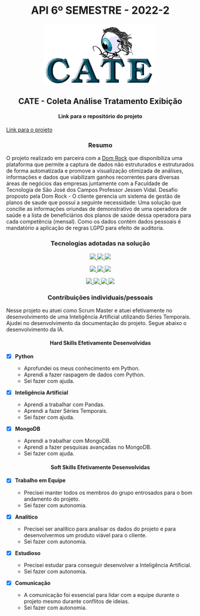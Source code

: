 <h1 align="center">API 6º SEMESTRE - 2022-2</h1>

<p align="center"> <img src="imagens/logofinal.png" alt="CATE - Coleta Análise Tratamento Exibição" class="center" width=300/> </p>

<h2 align="center">
CATE - Coleta Análise Tratamento Exibição
</h2>

<h4 align="center">
Link para o repositório do projeto
</h4>

[Link para o projeto](https://github.com/API-6-SEMESTRE/Documentacao)

<h3 align="center">
Resumo
</h3>

O projeto realizado em parceira com a [Dom Rock](https://www.domrock.net/) que disponibiliza uma plataforma que permite a captura de dados não estruturados e estruturados de forma automatizada e promove a visualização otimizada de análises, informações e dados que viabilizam ganhos recorrentes para diversas áreas de negócios das empresas juntamente com a Faculdade de Tecnologia de São José dos Campos Professor Jessen Vidal. Desafio proposto pela Dom Rock - O cliente gerencia um sistema de gestão de planos de saude que possui a seguinte necessidade: Uma solução que concilie as informações oriundas de demonstrativo de uma operadora de saúde e a lista de beneficiários dos planos de saúde dessa operadora para cada competência (mensal). Como os dados contém dados pessoais é mandatório a aplicação de regras LGPD para efeito de auditoria.

<h3 align="center">Tecnologias adotadas na solução</h3>

<p align="center">
 <a href="https://www.mongodb.com/">
  <img src="https://img.shields.io/static/v1?label=MongoDB&message=Banco de Dados NoSQL&color=47A248&style=for-the-badge&logo=mongodb"/>
 </a>
 <a href="https://www.mysql.com/">
  <img src="https://img.shields.io/static/v1?label=MySQL&message=Banco de Dados Relacional&color=4479A1&style=for-the-badge&logo=mysql"/>
 </a>
 <a href="https://powerbi.microsoft.com/pt-br/">
  <img src="https://img.shields.io/static/v1?label=Power BI&message=Relatórios&color=F2C811&style=for-the-badge&logo=Power BI"/>
 </a>
</p>
<p align="center">
  <a href="https://www.python.org/">
  <img src="https://img.shields.io/static/v1?label=Python&message=Análise de Dados&color=3776AB&style=for-the-badge&logo=Python"/>
</a>
<a href="https://pandas.pydata.org/">
  <img src="https://img.shields.io/static/v1?label=Pandas&message=Análise de Dados&color=150458&style=for-the-badge&logo=pandas"/>
</a>
<a href="https://pypi.org/project/pip/">
  <img src="https://img.shields.io/static/v1?label=PIP&message=Análise de Dados&color=3775A9&style=for-the-badge&logo=PyPI"/>
</a>
</p>
<p align="center">
  <a href="https://git-scm.com/">
  <img src="https://img.shields.io/static/v1?label=Git&message=DevOps&color=F05032&style=for-the-badge&logo=Git"/>
</a>
  <a href="https://github.com/">
  <img src="https://img.shields.io/static/v1?label=GitHub&message=DevOps&color=181717&style=for-the-badge&logo=GitHub"/>
</a>
<a href="https://www.atlassian.com/br/software/jira">
  <img src="https://img.shields.io/static/v1?label=Jira&message=Processo&color=0052CC&style=for-the-badge&logo=Jira Software"/>
 </a>
 <a href="https://www.microsoft.com/pt-br/microsoft-teams/log-in">
  <img src="https://img.shields.io/static/v1?label=Microsoft Teams&message=Processo&color=6264A7&style=for-the-badge&logo=Microsoft Teams"/>
 </a>
</p>

<h3 align="center">Contribuições individuais/pessoais</h3>

Nesse projeto eu atuei como Scrum Master e atuei efetivamente no desenvolvimento de uma Inteligência Artificial utilizando Séries Temporais. Ajudei no desenvolvimento da documentação do projeto. Segue abaixo o desenvolvimento da IA.

<h4 align="center">Hard Skills Efetivamente Desenvolvidas</h4>

- [x] <b>Python</b>
    - Aprofundei os meus conhecimento em Python.
    - Aprendi a fazer raspagem de dados com Python.
    - Sei fazer com ajuda.

- [x] <b>Inteligência Artificial</b>
    - Aprendi a trabalhar com Pandas.
    - Aprendi a fazer Séries Temporais.
    - Sei fazer com ajuda.

- [x] <b>MongoDB</b>
    - Aprendi a trabalhar com MongoDB.
    - Aprendi a fazer pesquisas avançadas no MongoDB.
    - Sei fazer com ajuda.

<h4 align="center">Soft Skills Efetivamente Desenvolvidas</h4>

- [x] <b>Trabalho em Equipe</b>
    - Precisei manter todos os membros do grupo entrosados para o bom andamento do projeto.
    - Sei fazer com autonomia.

- [x] <b>Analítico</b>
    - Precisei ser analítico para analisar os dados do projeto e para desenvolvermos um produto viável para o cliente.
    - Sei fazer com autonomia.

- [x] <b>Estudioso</b>
    - Precisei estudar para conseguir desenvolver a Inteligência Artificial.
    - Sei fazer com autonomia.

- [x] <b>Comunicação</b>
    - A comunicação foi essencial para lidar com a equipe durante o projeto mesmo durante conflitos de ideias.
    - Sei fazer com autonomia.